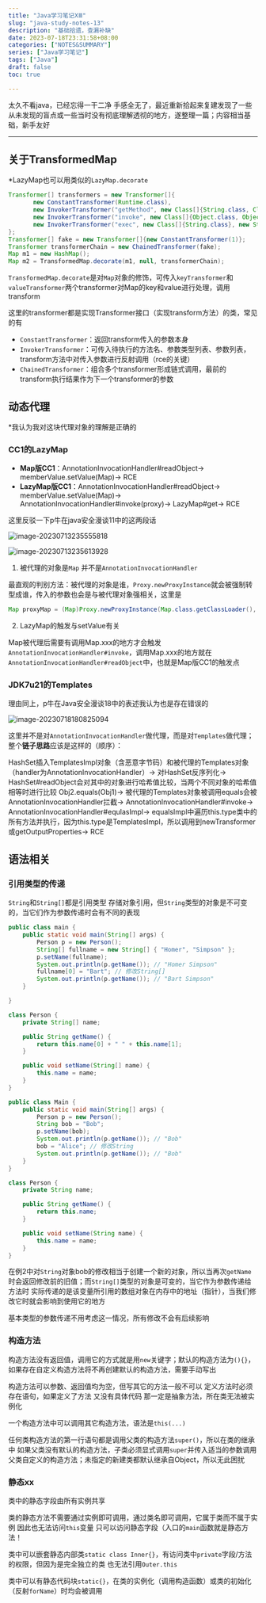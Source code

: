 ```yaml
---
title: "Java学习笔记ⅩⅢ"
slug: "java-study-notes-13"
description: "基础拾遗，查漏补缺"
date: 2023-07-18T23:31:58+08:00
categories: ["NOTES&SUMMARY"]
series: ["Java学习笔记"]
tags: ["Java"]
draft: false
toc: true

---
```


太久不看java，已经忘得一干二净 手感全无了，最近重新拾起来复建发现了一些从未发现的盲点或一些当时没有彻底理解透彻的地方，遂整理一篇；内容相当基础，新手友好

----

## 关于TransformedMap

*LazyMap也可以用类似的`LazyMap.decorate`

```java
Transformer[] transformers = new Transformer[]{
       new ConstantTransformer(Runtime.class),
       new InvokerTransformer("getMethod", new Class[]{String.class, Class[].class}, new Object[]{"getRuntime", new Class[0]}),
       new InvokerTransformer("invoke", new Class[]{Object.class, Object[].class}, new Object[]{null, new Object[0]}),
       new InvokerTransformer("exec", new Class[]{String.class}, new String[]{"calc.exe"})
};
Transformer[] fake = new Transformer[]{new ConstantTransformer(1)};
Transformer transformerChain = new ChainedTransformer(fake);
Map m1 = new HashMap();
Map m2 = TransformedMap.decorate(m1, null, transformerChain);
```

`TransformedMap.decorate`是对`Map`对象的修饰，可传入`keyTransformer`和`valueTransformer`两个transformer对Map的key和value进行处理，调用transform

这里的transformer都是实现Transformer接口（实现transform方法）的类，常见的有

- `ConstantTransformer`：返回transform传入的参数本身
- `InvokerTransformer`：可传入待执行的方法名、参数类型列表、参数列表，transform方法中对传入参数进行反射调用（rce的关键）
- `ChainedTransformer`：组合多个transformer形成链式调用，最前的transform执行结果作为下一个transformer的参数

## 动态代理

*我认为我对这块代理对象的理解是正确的

### CC1的LazyMap

- **Map版CC1**：AnnotationInvocationHandler#readObject-> memberValue.setValue(Map)-> RCE
- **LazyMap版CC1**：AnnotationInvocationHandler#readObject-> memberValue.setValue(Map)-> AnnotationInvocationHandler#invoke(proxy)-> LazyMap#get-> RCE

这里反驳一下p牛在java安全漫谈11中的这两段话

![image-20230713235555818](https://amiz-1307622586.cos.ap-chongqing.myqcloud.com/images/image-20230713235555818.png)

![image-20230713235613928](https://amiz-1307622586.cos.ap-chongqing.myqcloud.com/images/image-20230713235613928.png)

1. 被代理的对象是`Map` 并不是`AnnotationInvocationHandler`

最直观的判别方法：被代理的对象是谁，`Proxy.newProxyInstance`就会被强制转型成谁，传入的参数也会是与被代理对象强相关，这里是

```java
Map proxyMap = (Map)Proxy.newProxyInstance(Map.class.getClassLoader(), new Class[] {Map.class}, handler)
```

2. LazyMap的触发与setValue有关

Map被代理后需要有调用Map.xxx的地方才会触发`AnnotationInvocationHandler#invoke`，调用Map.xxx的地方就在`AnnotationInvocationHandler#readObject`中，也就是Map版CC1的触发点

### JDK7u21的Templates

理由同上，p牛在Java安全漫谈18中的表述我认为也是存在错误的

![image-20230718180825094](https://amiz-1307622586.cos.ap-chongqing.myqcloud.com/images/image-20230718180825094.png)

这里并不是对`AnnotationInvocationHandler`做代理，而是对`Templates`做代理；整个**链子思路**应该是这样的（顺序）：

HashSet插入TemplatesImpl对象（含恶意字节码）和被代理的Templates对象（handler为AnnotationInvocationHandler）-> 对HashSet反序列化-> HashSet#readObject会对其中的对象进行哈希值比较，当两个不同对象的哈希值相等时进行比较 Obj2.equals(Obj1)-> 被代理的Templates对象被调用equals会被AnnotationInvocationHandler拦截-> AnnotationInvocationHandler#invoke-> AnnotationInvocationHandler#equlasImpl-> equalsImpl中遍历this.type类中的所有方法并执行，因为this.type是TemplatesImpl，所以调用到newTransformer或getOutputProperties-> RCE

## 语法相关

### 引用类型的传递

`String`和`String[]`都是引用类型 存储对象引用，但`String`类型的对象是不可变的，当它们作为参数传递时会有不同的表现

```java
public class main {
    public static void main(String[] args) {
        Person p = new Person();
        String[] fullname = new String[] { "Homer", "Simpson" };
        p.setName(fullname);
        System.out.println(p.getName()); // "Homer Simpson"
        fullname[0] = "Bart"; // 修改String[]
        System.out.println(p.getName()); // "Bart Simpson"
    }

}

class Person {
    private String[] name;

    public String getName() {
        return this.name[0] + " " + this.name[1];
    }

    public void setName(String[] name) {
        this.name = name;
    }
}
```

```java
public class Main {
    public static void main(String[] args) {
        Person p = new Person();
        String bob = "Bob";
        p.setName(bob);
        System.out.println(p.getName()); // "Bob"
        bob = "Alice"; // 修改String
        System.out.println(p.getName()); // "Bob"
    }
}

class Person {
    private String name;

    public String getName() {
        return this.name;
    }

    public void setName(String name) {
        this.name = name;
    }
}
```

在例2中对`String`对象bob的修改相当于创建一个新的对象，所以当再次`getName`时会返回修改前的旧值；而`String[]`类型的对象是可变的，当它作为参数传递给方法时 实际传递的是该变量所引用的数组对象在内存中的地址（指针），当我们修改它时就会影响到使用它的地方

基本类型的参数传递不用考虑这一情况，所有修改不会有后续影响

### 构造方法

构造方法没有返回值，调用它的方式就是用`new`关键字；默认的构造方法为`(){}`，如果存在自定义构造方法将不再创建默认的构造方法，需要手动写出

构造方法可以参数、返回值均为空，但写其它的方法一般不可以 定义方法时必须存在语句，如果定义了方法 又没有具体代码 那一定是抽象方法，所在类无法被实例化

一个构造方法中可以调用其它构造方法，语法是`this(...)`

任何类构造方法的第一行语句都是调用父类的构造方法`super()`，所以在类的继承中 如果父类没有默认的构造方法，子类必须显式调用`super`并传入适当的参数调用父类自定义的构造方法；未指定的新建类都默认继承自Object，所以无此困扰

### 静态xx

类中的静态字段由所有实例共享

类的静态方法不需要通过实例即可调用，通过类名即可调用，它属于类而不属于实例 因此也无法访问`this`变量 只可以访问静态字段（入口的`main`函数就是静态方法！

类中可以嵌套静态内部类`static class Inner{}`，有访问类中`private`字段/方法的权限，但因为是完全独立的类 也无法引用`Outer.this`

类中可以有静态代码块`static{}`，在类的实例化（调用构造函数）或类的初始化（反射`forName`）时均会被调用